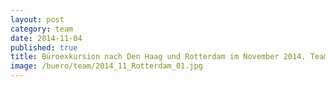 ```yaml
---
layout: post
category: team
date: 2014-11-04
published: true
title: Büroexkursion nach Den Haag und Rotterdam im November 2014. Teamfoto vor der Van Nelle Fabrik in Rotterdam.
image: /buero/team/2014_11_Rotterdam_01.jpg
---
```

